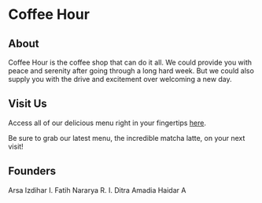 # Coffee Hour

## About

Coffee Hour is the coffee shop that can do it all. We could provide you with peace and serenity after going through a long hard week. But we could also supply you with the drive and excitement over welcoming a new day.

## Visit Us

Access all of our delicious menu right in your fingertips [here](https://fatih20.github.io/arc-cafe-frontend/).

Be sure to grab our latest menu, the incredible matcha latte, on your next visit!

## Founders

Arsa Izdihar I.
Fatih Nararya R. I.
Ditra Amadia
Haidar A
